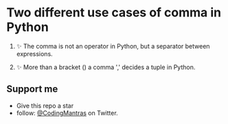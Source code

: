 # Two different use cases of comma in Python

1. ✨ The comma is not an operator in Python, but a separator between expressions.

2. ✨ More than a bracket () a comma ',' decides a tuple in Python.

## Support me

- Give this repo a star
- follow: [@CodingMantras](https://twitter.com/CodingMantras) on Twitter.
